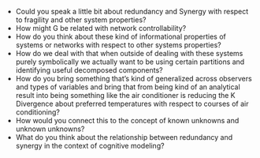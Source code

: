 - Could you speak a little bit about redundancy and Synergy with respect to fragility and other system properties?
- How might G be related with network controllability?
- How do you think about these kind of informational properties of systems or networks with respect to other systems properties?
- How do we deal with that when outside of dealing with these systems purely symbolically we actually want to be using certain partitions and identifying useful decomposed components?
- How do you bring something that’s kind of generalized across observers and types of variables and bring that from being kind of an analytical result into being something like the air conditioner is reducing the K Divergence about preferred temperatures with respect to courses of air conditioning?
- How would you connect this to the concept of known unknowns and unknown unknowns?
- What do you think about the relationship between redundancy and synergy in the context of cognitive modeling?
